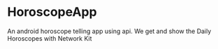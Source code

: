 # HoroscopeApp
An android horoscope telling app using api.
We get and show the Daily Horoscopes with Network Kit
